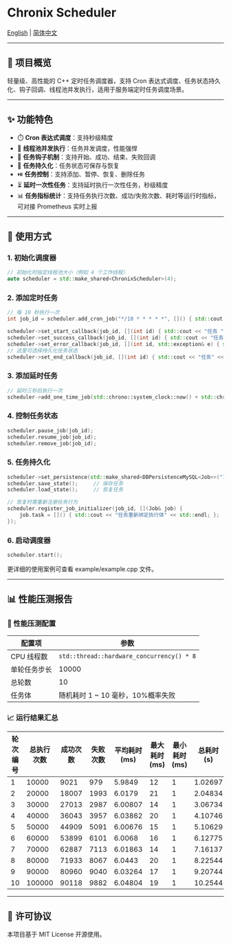 # Chronix Scheduler 

[English](./README.md) | [简体中文](./README.zh.md)

---

## 🔧 项目概览

轻量级、高性能的 C++ 定时任务调度器，支持 Cron 表达式调度、任务状态持久化、钩子回调、线程池并发执行，适用于服务端定时任务调度场景。

---

## ✨ 功能特色

- ⏱️ **Cron 表达式调度**：支持秒级精度
- 🧵 **线程池并发执行**：任务并发调度，性能强悍
- 🧩 **任务钩子机制**：支持开始、成功、结束、失败回调
- 🔄 **任务持久化**：任务状态可保存与恢复
- ⏯️ **任务控制**：支持添加、暂停、恢复、删除任务
- ⏳ **延时一次性任务**：支持延时执行一次性任务，秒级精度
- 📊 **任务指标统计**：支持任务执行次数、成功/失败次数、耗时等运行时指标，可对接 Prometheus 实时上报

---

## 🚀 使用方式

### 1. 初始化调度器

```cpp
// 初始化时指定线程池大小（例如 4 个工作线程）
auto scheduler = std::make_shared<ChronixScheduler>(4);
```

### 2. 添加定时任务

```cpp
// 每 10 秒执行一次
int job_id = scheduler.add_cron_job("*/10 * * * * *", []() { std::cout << "任务执行" << std::endl; });

scheduler->set_start_callback(job_id, [](int id) { std::cout << "任务 " << id << " 开始执行" << std::endl; });
scheduler->set_success_callback(job_id, [](int id) { std::cout << "任务 " << id << " 执行成功" << std::endl; });
scheduler->set_error_callback(job_id, [](int id, std::exception& e) { std::cerr << "任务 " << id << " 执行失败: " << e.what() << std::endl; });
// 这里可选择持久化任务状态
scheduler->set_end_callback(job_id, [](int id) { std::cout << "任务" << id << " 执行结束" << std::endl; });
```

### 3. 添加延时任务

```cpp
// 延时三秒后执行一次
scheduler->add_one_time_job(std::chrono::system_clock::now() + std::chrono::seconds(3), []() { printer("[任务2]延时3秒执行"); });
```

### 4. 控制任务状态

```cpp
scheduler.pause_job(job_id);
scheduler.resume_job(job_id);
scheduler.remove_job(job_id);
```

### 5. 任务持久化

```cpp
scheduler->set_persistence(std::make_shared<DBPersistenceMySQL<Job>>("127.0.0.1", 33036, "root", "******", "chronix"));
scheduler.save_state();     // 保存任务
scheduler.load_state();     // 恢复任务

// 恢复时需重新注册任务行为
scheduler.register_job_initializer(job_id, [](Job& job) {
    job.task = []() { std::cout << "任务重新绑定执行体" << std::endl; };
});
```

### 6. 启动调度器

```cpp
scheduler.start();
```
更详细的使用案例可查看 example/example.cpp 文件。

---

## 📊 性能压测报告

### 🧪 性能压测配置

| **配置项**         | **参数**                            |
| -------------- | ------------------------------- |
| CPU 线程数     | `std::thread::hardware_concurrency() * 8` |
| 单轮任务步长     | 10000 |
| 总轮数         | 10                              |
| 任务体         | 随机耗时 1 ~ 10 毫秒，10%概率失败           |

### 📈 运行结果汇总

| 轮次编号 | 总执行次数 | 成功次数 | 失败次数 | 平均耗时(ms) | 最大耗时(ms) | 最小耗时(ms) | 总耗时(s) | 吞吐量(tps) | 成功率   | 错误率   |
|----------|------------|----------|----------|---------------|---------------|---------------|-----------|---------------|----------|----------|
| 1        | 10000      | 9021     | 979      | 5.9849        | 12            | 1             | 1.02697   | 9737.42       | 90.21    | 9.79     |
| 2        | 20000      | 18007    | 1993     | 6.0179        | 21            | 1             | 2.04834   | 9763.98       | 90.035   | 9.965    |
| 3        | 30000      | 27013    | 2987     | 6.00807       | 14            | 1             | 3.06734   | 9780.45       | 90.0433  | 9.95667  |
| 4        | 40000      | 36043    | 3957     | 6.03862       | 20            | 1             | 4.10746   | 9738.37       | 90.1075  | 9.8925   |
| 5        | 50000      | 44909    | 5091     | 6.00676       | 15            | 1             | 5.10629   | 9791.84       | 89.818   | 10.182   |
| 6        | 60000      | 53899    | 6101     | 6.0068        | 16            | 1             | 6.12775   | 9791.53       | 89.8317  | 10.1683  |
| 7        | 70000      | 62887    | 7113     | 6.01863       | 14            | 1             | 7.16137   | 9774.66       | 89.8386  | 10.1614  |
| 8        | 80000      | 71933    | 8067     | 6.0443        | 20            | 1             | 8.22544   | 9725.92       | 89.9163  | 10.0838  |
| 9        | 90000      | 80960    | 9040     | 6.03264       | 17            | 1             | 9.20744   | 9774.71       | 89.9556  | 10.0444  |
| 10       | 100000     | 90118    | 9882     | 6.04804       | 19            | 1             | 10.2544   | 9751.95       | 90.118   | 9.882    |

---

## 📄 许可协议

本项目基于 MIT License 开源使用。
